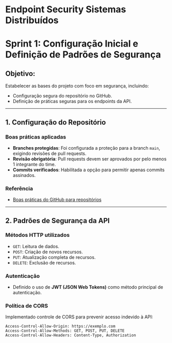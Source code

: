 # Endpoint Security Sistemas Distribuídos

# Sprint 1: Configuração Inicial e Definição de Padrões de Segurança

## Objetivo:
Estabelecer as bases do projeto com foco em segurança, incluindo:
- Configuração segura do repositório no GitHub.
- Definição de práticas seguras para os endpoints da API.

---

## 1. Configuração do Repositório

### Boas práticas aplicadas
- **Branches protegidas**: Foi configurada a proteção para a branch `main`, exigindo revisões de pull requests.
- **Revisão obrigatória**: Pull requests devem ser aprovados por pelo menos 1 integrante do time.
- **Commits verificados**: Habilitada a opção para permitir apenas commits assinados.

### Referência
- [Boas práticas do GitHub para repositórios](https://docs.github.com/pt/repositories/creating-and-managing-repositories/best-practices-for-repositories)

---

## 2. Padrões de Segurança da API

### Métodos HTTP utilizados
- `GET`: Leitura de dados.
- `POST`: Criação de novos recursos.
- `PUT`: Atualização completa de recursos.
- `DELETE`: Exclusão de recursos.

### Autenticação
- Definido o uso de **JWT (JSON Web Tokens)** como método principal de autenticação.

### Política de CORS
Implementado controle de CORS para prevenir acesso indevido à API:

```http
Access-Control-Allow-Origin: https://exemplo.com
Access-Control-Allow-Methods: GET, POST, PUT, DELETE
Access-Control-Allow-Headers: Content-Type, Authorization
